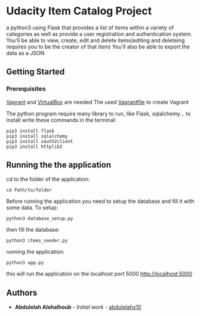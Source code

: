 # Udacity Item Catalog Project

a python3 using Flask that provides a list of items within a variety of categories as well as provide a user registration and authentication system.
You'll be able to view, create, edit and delete items(editing and deleteing requires you to be the creator of that item)
You'll also be able to export the data as a JSON

## Getting Started


### Prerequisites

[Vagrant](https://www.vagrantup.com/downloads.html) and [VirtualBox](https://www.virtualbox.org/wiki/Downloads) are needed
The used [Vagrantfile](https://www.dropbox.com/s/w3gsd5ve3t6qzs1/Vagrantfile?dl=0) to create Vagrant

The python program require many library to run, like Flask, sqlalchemy...
to install write these commands in the terminal:

```
pip3 install flask
pip3 install sqlalchemy
pip3 install oauth2client
pip3 install httplib2
```


## Running the the application

cd to the folder of the application:

```
cd Path/to/folder
```

Before running the application you need to setup the database and fill it with some data.
To setup:

```
python3 database_setup.py
```
then fill the database:
```
python3 items_seeder.py
```

running the application:

```
python3 app.py
```
this will run the application on the localhost port 5000
<http://localhost:5000>

## Authors

* **Abdulelah Alshalhoub** - *Initial work* - [abdulelahx10](https://github.com/abdulelahx10)